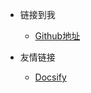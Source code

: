 <!-- _navbar.md -->

* 链接到我  
    * [Github地址](https://github.com/1747672002)


* 友情链接
    * [Docsify](https://docsify.js.org/#/)